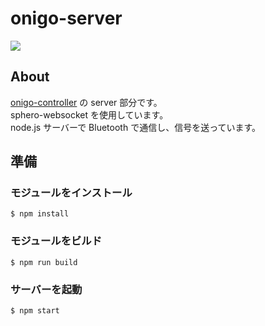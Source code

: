 # onigo-server

![](https://docs.google.com/drawings/d/11UkOxTHAYCFONLhi49WRn1hCaDZz25plo-yaG18Q2cc/pub?w=854&h=579)

## About
[onigo-controller](https://github.com/comozilla/onigo-controller/) の server 部分です。  
sphero-websocket を使用しています。  
node.js サーバーで Bluetooth で通信し、信号を送っています。

## 準備

### モジュールをインストール
```
$ npm install
```

### モジュールをビルド
```
$ npm run build
```

### サーバーを起動
```
$ npm start
```
